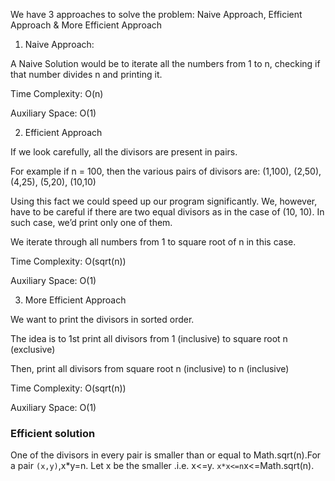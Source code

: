We have 3 approaches to solve the problem: Naive Approach, Efficient Approach & More Efficient Approach

1. Naive Approach:

A Naive Solution would be to iterate all the numbers from 1 to n, checking if that number divides n and printing it.

Time Complexity: O(n)

Auxiliary Space: O(1)

2. Efficient Approach

If we look carefully, all the divisors are present in pairs.

For example if n = 100, then the various pairs of divisors are: (1,100), (2,50), (4,25), (5,20), (10,10)

Using this fact we could speed up our program significantly. We, however, have to be careful if there are two equal divisors as in the case of (10, 10). In such case, we’d print only one of them.

We iterate through all numbers from 1 to square root of n in this case.

Time Complexity: O(sqrt(n))

Auxiliary Space: O(1)

3. More Efficient Approach

We want to print the divisors in sorted order.

The idea is to 1st print all divisors from 1 (inclusive) to square root n (exclusive)

Then, print all divisors from square root n (inclusive) to n (inclusive)

Time Complexity: O(sqrt(n))

Auxiliary Space: O(1)

### Efficient solution

One of the divisors in every pair is smaller than or equal to Math.sqrt(n).For a pair `(x,y)`,x\*y=n. Let x be the smaller .i.e. x<=y. `x*x<=n`x<=Math.sqrt(n).
